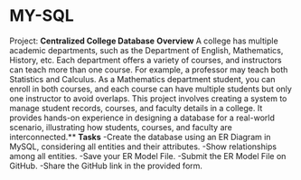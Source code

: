 # MY-SQL
Project: **Centralized College Database**
**Overview**
A college has multiple academic departments, such as the Department of English, Mathematics, History, etc. Each department offers a variety of courses, and instructors can teach more than one course. For example, a professor may teach both Statistics and Calculus.
As a Mathematics department student, you can enroll in both courses, and each course can have multiple students but only one instructor to avoid overlaps. This project involves creating a system to manage student records, courses, and faculty details in a college. It provides hands-on experience in designing a database for a real-world scenario, illustrating how students, courses, and faculty are interconnected.**
**Tasks**
-Create the database using an ER Diagram in MySQL, considering all entities and their attributes.
-Show relationships among all entities.
-Save your ER Model File.
-Submit the ER Model File on GitHub.
-Share the GitHub link in the provided form.
